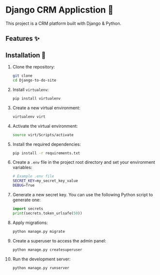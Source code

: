 # Django CRM Applicstion 👥
This project is a CRM platform built with Django & Python. 

## Features ✨


## Installation 🔧

1. Clone the repository:
   
    ```bash
    git clone
    cd Django-to-do-site
    ```

2. Install `virtualenv`:
    ```bash
    pip install virtualenv
    ```

3. Create a new virtual environment:
    ```bash
    virtualenv virt
    ```

4. Activate the virtual environment:
    ```bash
    source virt/Scripts/activate
    ```

5. Install the required dependencies:
    ```bash
    pip install -r requirements.txt
    ```

6. Create a `.env` file in the project root directory and set your environment variables:
     ```bash
    # Example .env file
    SECRET_KEY=my_secret_key_value
    DEBUG=True
    ```
     
8. Generate a new secret key. You can use the following Python script to generate one:

   ```python
   import secrets
   print(secrets.token_urlsafe(50))


9. Apply migrations:
    ```bash
    python manage.py migrate
    ```

10. Create a superuser to access the admin panel:
    ```bash
    python manage.py createsuperuser
    ```

11. Run the development server:
    ```bash
    python manage.py runserver
    ```
